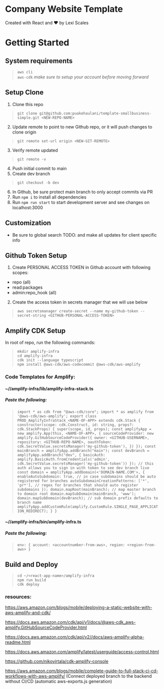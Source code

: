 # Company Website Template  
Created with React and &hearts; by Lexi Scales  
# Getting Started
## System requirements
> `aws cli`  
> `aws-cdk` *make sure to setup your account before moving forward*

## Setup Clone
1. Clone this repo  
> `git clone git@github.com:puakehaulani/template-smallbusiness-simple.git <NEW-REPO-NAME>`
2. Update remote to point to new Github repo, or it will push changes to clone origin  
> `git remote set-url origin <NEW-GIT-REMOTE>`
3. Verify remote updated  
> `git remote -v`
4. Push initial commit to main
5. Create dev branch  
> `git checkout -b dev`
6. In Github, be sure protect main branch to only accept commits via PR  
7. Run `npm i` to install all dependencies
8. Run `npm run start` to start development server and see changes on localhost:3000

## Customization  
- Be sure to global search TODO: and make all updates for client specific info
## Github Token Setup
1. Create PERSONAL ACCESS TOKEN in Github account with following scopes:
  - repo (all)
  - read:packages
  - admin:repo_hook (all)
2. Create the access token in secrets manager that we will use below
> `aws secretsmanager create-secret --name my-github-token --secret-string <GITHUB-PERSONAL-ACCESS-TOKEN>`  

## Amplify CDK Setup
In root of repo, run the following commands:  
> `mkdir amplify-infra`  
> `cd amplify-infra`  
> `cdk init --language typescript`  
> `npm install @aws-cdk/aws-codecommit @aws-cdk/aws-amplify`


### Code Templates for Amplify:

#### ~/<react-app-name>/amplify-infra/lib/amplify-infra-stack.ts  
##### Paste the following:  
>    `import * as cdk from "@aws-cdk/core";
>    import * as amplify from '@aws-cdk/aws-amplify';
>   export class PROD_AmplifyInfraStack_<NAME-OF-APP> extends cdk.Stack {
>  constructor(scope: cdk.Construct, id: string, props?: cdk.StackProps) {
>      super(scope, id, props);
>    const amplifyApp = new amplify.App(this, <NAME-OF-APP>, {
>      sourceCodeProvider: new amplify.GitHubSourceCodeProvider({
>        owner: <GITHUB-USERNAME>,
>        repository: <GITHUB-REPO-NAME>,
>        oauthToken: cdk.SecretValue.secretsManager('my-github-token'),
>      })
>    });
>    const mainBranch = amplifyApp.addBranch("main");
>    const devBranch = amplifyApp.addBranch("dev", {
>      basicAuth: amplify.BasicAuth.fromCredentials('admin', cdk.SecretValue.secretsManager('my-github-token'))
>    }); // this auth allows you to sign in with token to see dev branch live
>    const domain = amplifyApp.addDomain(<'DOMAIN-NAME.COM'>, {
>      enableAutoSubdomain: true, // in case subdomains should be auto registered for branches
>      autoSubdomainCreationPatterns: ['*', 'pr*'], // regex for branches that should auto register subdomains
>      });
>      domain.mapRoot(mainBranch); // map master branch to domain root
>      domain.mapSubDomain(mainBranch, 'www');
>      domain.mapSubDomain(devBranch); // sub domain prefix defaults to branch name
>      amplifyApp.addCustomRule(amplify.CustomRule.SINGLE_PAGE_APPLICATION_REDIRECT);
>      }
>    }`  

#### ~/<react-app-name>/amplify-infra/bin/amplify-infra.ts  
##### Paste the following:  
>  `env: { account: <accountnumber-from-aws>, region: <region-from-aws> }`  

## Build and Deploy
>`cd ~/<react-app-name>/amplify-infra`  
>`npm run build`  
>`cdk deploy`  



### resources:
https://aws.amazon.com/blogs/mobile/deploying-a-static-website-with-aws-amplify-and-cdk/

https://docs.aws.amazon.com/cdk/api/v1/docs/@aws-cdk_aws-amplify.GitHubSourceCodeProvider.html

https://docs.aws.amazon.com/cdk/api/v2//docs/aws-amplify-alpha-readme.html

https://docs.aws.amazon.com/amplify/latest/userguide/access-control.html

https://github.com/nikovirtala/cdk-amplify-console

https://aws.amazon.com/blogs/mobile/complete-guide-to-full-stack-ci-cd-workflows-with-aws-amplify/ (Connect deployed branch to the backend without CI/CD (automatic aws-exports.js generation)